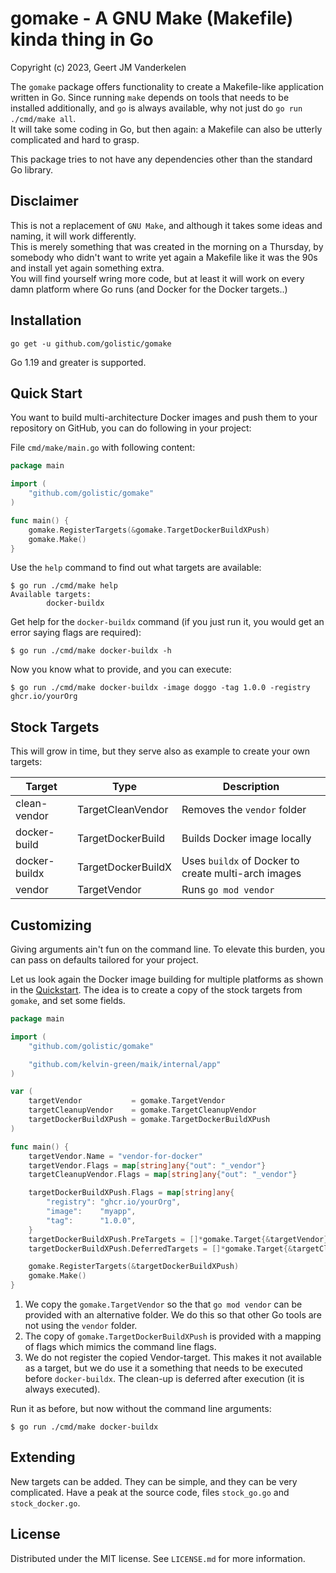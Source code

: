gomake - A GNU Make (Makefile) kinda thing in Go
================================================

Copyright (c) 2023, Geert JM Vanderkelen

The `gomake` package offers functionality to create a Makefile-like application
written in Go. Since running `make` depends on tools that needs to be installed
additionally, and `go` is always available, why  not just
do `go run ./cmd/make all`.  
It will take some coding in Go, but then again: a Makefile can also be utterly
complicated and hard to grasp.

This package tries to not have any dependencies other than the
standard Go library.


Disclaimer
----------

This is not a replacement of `GNU Make`, and although it takes some ideas
and naming, it will work differently.  
This is merely something that was created in the morning on a Thursday, by
somebody who didn't want to write yet again a Makefile like it was the 90s and
install yet again something extra.  
You will find yourself wring more code, but at least it will work on every damn
platform where Go runs (and Docker for the Docker targets..)


Installation
------------

```
go get -u github.com/golistic/gomake
```

Go 1.19 and greater is supported.


Quick Start
-----------

You want to build multi-architecture Docker images and push them to your
repository on GitHub, you can do following in your project:

File `cmd/make/main.go` with following content:

```go
package main

import (
	"github.com/golistic/gomake"
)

func main() {
	gomake.RegisterTargets(&gomake.TargetDockerBuildXPush)
	gomake.Make()
}
```

Use the `help` command to find out what targets are available:

```
$ go run ./cmd/make help
Available targets:
        docker-buildx
```

Get help for the `docker-buildx` command (if you just run it, you would get an
error saying flags are required):

```
$ go run ./cmd/make docker-buildx -h
```

Now you know what to provide, and you can execute:

```
$ go run ./cmd/make docker-buildx -image doggo -tag 1.0.0 -registry ghcr.io/yourOrg
```

Stock Targets
-------------

This will grow in time, but they serve also as example to create your own
targets:

| Target        | Type               | Description                                         |
|---------------|--------------------|-----------------------------------------------------|
| clean-vendor  | TargetCleanVendor  | Removes the `vendor` folder                         |
| docker-build  | TargetDockerBuild  | Builds Docker image locally                         |
| docker-buildx | TargetDockerBuildX | Uses `buildx` of Docker to create multi-arch images |
| vendor        | TargetVendor       | Runs `go mod vendor`                                |


Customizing
-----------

Giving arguments ain't fun on the command line. To elevate this burden, you
can pass on defaults tailored for your project.

Let us look again the Docker image building for multiple platforms as shown
in the [Quickstart](#Quick-Start). The idea is to create a copy of the stock
targets from `gomake`, and set some fields.

```go
package main

import (
	"github.com/golistic/gomake"

	"github.com/kelvin-green/maik/internal/app"
)

var (
	targetVendor           = gomake.TargetVendor
	targetCleanupVendor    = gomake.TargetCleanupVendor
	targetDockerBuildXPush = gomake.TargetDockerBuildXPush
)

func main() {
	targetVendor.Name = "vendor-for-docker"
	targetVendor.Flags = map[string]any{"out": "_vendor"}
	targetCleanupVendor.Flags = map[string]any{"out": "_vendor"}

	targetDockerBuildXPush.Flags = map[string]any{
		"registry": "ghcr.io/yourOrg",
		"image":    "myapp",
		"tag":      "1.0.0",
	}
	targetDockerBuildXPush.PreTargets = []*gomake.Target{&targetVendor}
	targetDockerBuildXPush.DeferredTargets = []*gomake.Target{&targetCleanupVendor}

	gomake.RegisterTargets(&targetDockerBuildXPush)
	gomake.Make()
}
```

1. We copy the `gomake.TargetVendor` so the that `go mod vendor` can be provided
   with an alternative folder. We do this so that other Go tools are not using
   the `vendor` folder.
2. The copy of `gomake.TargetDockerBuildXPush` is provided with a mapping
   of flags which mimics the command line flags.
3. We do not register the copied Vendor-target. This makes it not available
   as a target, but we do use it a something that needs to be executed before
   `docker-buildx`. The clean-up is deferred after execution (it is always
   executed).

Run it as before, but now without the command line arguments:

```
$ go run ./cmd/make docker-buildx
```

Extending
---------

New targets can be added. They can be simple, and they can be very complicated.
Have a peak at the source code, files `stock_go.go` and `stock_docker.go`.


License
-------

Distributed under the MIT license. See `LICENSE.md` for more information.
